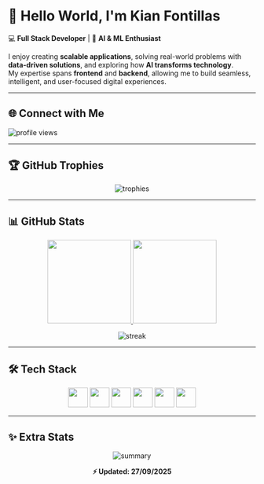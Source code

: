 <link rel="stylesheet" type='text/css' href="https://cdn.jsdelivr.net/gh/devicons/devicon@latest/devicon.min.css" />

# 🌌 Hello World, I'm Kian Fontillas  

💻 **Full Stack Developer** | 🤖 **AI & ML Enthusiast**

I enjoy creating **scalable applications**, solving real-world problems with **data-driven solutions**, and exploring how **AI transforms technology**.  
My expertise spans **frontend** and **backend**, allowing me to build seamless, intelligent, and user-focused digital experiences.  

---

## 🌐 Connect with Me
<p align="left">
<a href="https://www.linkedin.com/in/kian-fontillas" target="blank"><i class="devicon-linkedin-plain colored" height="40" width="60"></i></a>
<a href="https://twitter.com/" target="blank"><i class="devicon-twitter-original" height="40" width="60"></i></a>
</p>

<p align="left"> 
  <img src="https://komarev.com/ghpvc/?username=meuorii&label=Profile%20views&color=6f42c1&style=flat" alt="profile views" /> 
</p>

---

## 🏆 GitHub Trophies
<p align="center"> 
  <img src="https://github-profile-trophy.vercel.app/?username=meuorii&theme=discord&no-frame=true&margin-w=15" alt="trophies"/>
</p>

---

## 📊 GitHub Stats
<div align="center">
  <a href="https://github.com/meuorii">
    <img height="170em" src="https://github-readme-stats.vercel.app/api?username=meuorii&show_icons=true&theme=tokyonight&count_private=true&hide_border=true&bg_color=0D1117&title_color=9d4edd&icon_color=bb86fc&cache_seconds=300" />
    <img height="170em" src="https://github-readme-stats.vercel.app/api/top-langs/?username=meuorii&layout=compact&langs_count=8&theme=tokyonight&hide_border=true&bg_color=0D1117&title_color=9d4edd&icon_color=bb86fc&cache_seconds=1800" />
  </a>
</div>

<p align="center">
  <img src="https://github-readme-streak-stats.herokuapp.com/?user=meuorii&theme=tokyonight&hide_border=true&background=0D1117&ring=bb86fc&fire=9d4edd&currStreakLabel=bb86fc&cache_seconds=300" alt="streak" />
</p>


---

## 🛠️ Tech Stack
<p align="center">
  <img src="https://skillicons.dev/icons?i=nodejs,express,python,flask,firebase,php" height="40"/>
  <img src="https://skillicons.dev/icons?i=react,nextjs,tailwind,html,css,js,ts,figma" height="40"/>
  <img src="https://skillicons.dev/icons?i=mongodb,mysql" height="40"/>
  <img src="https://skillicons.dev/icons?i=git,github,gitlab,postman,githubactions" height="40"/>
  <img src="https://skillicons.dev/icons?i=vscode,windows" height="40"/>
  <img src="https://skillicons.dev/icons?i=tensorflow,pytorch,jupyter" height="40"/>
</p>

---

## ✨ Extra Stats
<p align="center">
  <img src="https://github-profile-summary-cards.vercel.app/api/cards/profile-details?username=meuorii&theme=tokyonight" alt="summary"/>
</p>

<p align="center">
  <b>⚡ Updated: 27/09/2025</b>
</p>

